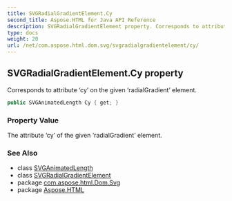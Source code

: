 ```yaml
---
title: SVGRadialGradientElement.Cy
second_title: Aspose.HTML for Java API Reference
description: SVGRadialGradientElement property. Corresponds to attribute cy on the given radialGradient element
type: docs
weight: 20
url: /net/com.aspose.html.dom.svg/svgradialgradientelement/cy/
---
```

## SVGRadialGradientElement.Cy property

Corresponds to attribute ‘cy’ on the given ‘radialGradient’ element.

```java
public SVGAnimatedLength Cy { get; }
```

### Property Value

The attribute ‘cy’ of the given ‘radialGradient’ element.

### See Also

* class [SVGAnimatedLength](../../../com.aspose.html.dom.svg.datatypes/svganimatedlength/)
* class [SVGRadialGradientElement](../)
* package [com.aspose.html.Dom.Svg](../../svgradialgradientelement/)
* package [Aspose.HTML](../../../)
